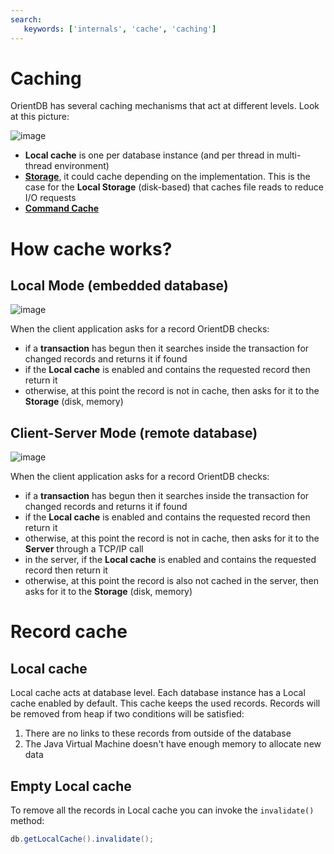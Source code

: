 ```yaml
---
search:
   keywords: ['internals', 'cache', 'caching']
---
```


# Caching

OrientDB has several caching mechanisms that act at different levels. Look at this picture:

![image](http://www.orientdb.org/images/caching.png)

- **Local cache** is one per database instance (and per thread in multi-thread environment)
- **[Storage](Concepts.md#storage)**, it could cache depending on the implementation. This is the case for the **Local Storage** (disk-based) that caches file reads to reduce I/O requests
- **[Command Cache](sql/Command-Cache.md)**


# How cache works?

## Local Mode (embedded database)

![image](http://www.orientdb.org/images/cache-flow.png)

When the client application asks for a record OrientDB checks:
- if a **transaction** has begun then it searches inside the transaction for changed records and returns it if found
- if the **Local cache** is enabled and contains the requested record then return it
- otherwise, at this point the record is not in cache, then asks for it to the **Storage** (disk, memory)

## Client-Server Mode (remote database)

![image](http://www.orientdb.org/images/cache_flow_client_server.png)

When the client application asks for a record OrientDB checks:
- if a **transaction** has begun then it searches inside the transaction for changed records and returns it if found
- if the **Local cache** is enabled and contains the requested record then return it
- otherwise, at this point the record is not in cache, then asks for it to the **Server** through a TCP/IP call
- in the server, if the **Local cache** is enabled and contains the requested record then return it
- otherwise, at this point the record is also not cached in the server, then asks for it to the **Storage** (disk, memory)

# Record cache

## Local cache

Local cache acts at database level. Each database instance has a Local cache enabled by default. This cache keeps the used records. Records will be removed from heap if two conditions will be satisfied:

1. There are no links to these records from outside of the database
1. The Java Virtual Machine doesn't have enough memory to allocate new data

## Empty Local cache

To remove all the records in Local cache you can invoke the <code>invalidate()</code> method:
```java
db.getLocalCache().invalidate();
```
